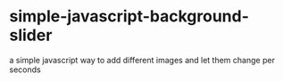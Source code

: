 # simple-javascript-background-slider
a simple javascript way to add different images and let them change per seconds
